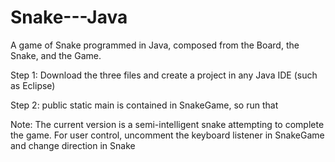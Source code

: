 # Snake---Java
A game of Snake programmed in Java, composed from the Board, the Snake, and the Game.


Step 1: Download the three files and create a project in any Java IDE (such as Eclipse)

Step 2: public static main is contained in SnakeGame, so run that


Note: The current version is a semi-intelligent snake attempting to complete the game. For user control, uncomment the keyboard listener in SnakeGame and change direction in Snake
